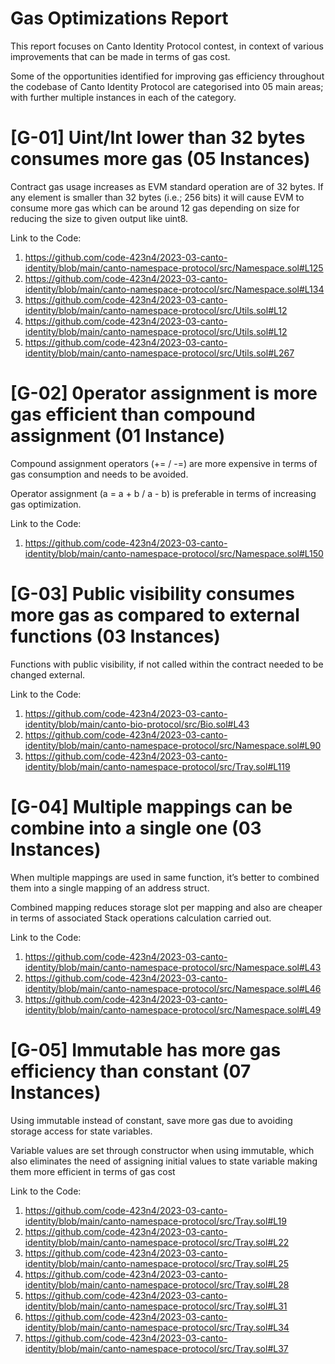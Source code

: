 
# Gas Optimizations Report

This report focuses on Canto Identity Protocol contest, in context of various improvements that can be made in terms of gas cost.

Some of the opportunities identified for improving gas efficiency throughout the codebase of Canto Identity Protocol are categorised into 05 main areas; with further multiple instances in each of the category.


# [G-01] Uint/Int lower than 32 bytes consumes more gas (05 Instances)

Contract gas usage increases as EVM standard operation are of 32 bytes. If any element is smaller than 32 bytes (i.e.; 256 bits) it will cause EVM to consume more gas which can be around 12 gas depending on size for reducing the size to given output like uint8.

Link to the Code:
1.	https://github.com/code-423n4/2023-03-canto-identity/blob/main/canto-namespace-protocol/src/Namespace.sol#L125
2.	https://github.com/code-423n4/2023-03-canto-identity/blob/main/canto-namespace-protocol/src/Namespace.sol#L134
3.	https://github.com/code-423n4/2023-03-canto-identity/blob/main/canto-namespace-protocol/src/Utils.sol#L12
4.	https://github.com/code-423n4/2023-03-canto-identity/blob/main/canto-namespace-protocol/src/Utils.sol#L12
5.	https://github.com/code-423n4/2023-03-canto-identity/blob/main/canto-namespace-protocol/src/Utils.sol#L267

# [G-02] 0perator assignment is more gas efficient than compound assignment (01 Instance)

Compound assignment operators (+= / -=) are more expensive in terms of gas consumption and needs to be avoided.

Operator assignment (a = a + b / a - b) is preferable in terms of increasing gas optimization.

Link to the Code:
1.	https://github.com/code-423n4/2023-03-canto-identity/blob/main/canto-namespace-protocol/src/Namespace.sol#L150

# [G-03] Public visibility consumes more gas as compared to external functions (03 Instances)

Functions with public visibility, if not called within the contract needed to be changed external.

Link to the Code:

1.	https://github.com/code-423n4/2023-03-canto-identity/blob/main/canto-bio-protocol/src/Bio.sol#L43
2.	https://github.com/code-423n4/2023-03-canto-identity/blob/main/canto-namespace-protocol/src/Namespace.sol#L90
3.	https://github.com/code-423n4/2023-03-canto-identity/blob/main/canto-namespace-protocol/src/Tray.sol#L119


# [G-04] Multiple mappings can be combine into a single one (03 Instances)

When multiple mappings are used in same function, it’s better to combined them into a single mapping of an address struct.

Combined mapping reduces storage slot per mapping and also are cheaper in terms of associated Stack operations calculation carried out.

Link to the Code:
1.	https://github.com/code-423n4/2023-03-canto-identity/blob/main/canto-namespace-protocol/src/Namespace.sol#L43
2.	https://github.com/code-423n4/2023-03-canto-identity/blob/main/canto-namespace-protocol/src/Namespace.sol#L46
3.	https://github.com/code-423n4/2023-03-canto-identity/blob/main/canto-namespace-protocol/src/Namespace.sol#L49


# [G-05] Immutable has more gas efficiency than constant (07 Instances)

Using immutable instead of constant, save more gas due to avoiding storage access for state variables.

Variable values are set through constructor when using immutable, which also eliminates the need of assigning initial values to state variable making them more efficient in terms of gas cost

Link to the Code:
1.	https://github.com/code-423n4/2023-03-canto-identity/blob/main/canto-namespace-protocol/src/Tray.sol#L19
2.	https://github.com/code-423n4/2023-03-canto-identity/blob/main/canto-namespace-protocol/src/Tray.sol#L22
3.	https://github.com/code-423n4/2023-03-canto-identity/blob/main/canto-namespace-protocol/src/Tray.sol#L25
4.	https://github.com/code-423n4/2023-03-canto-identity/blob/main/canto-namespace-protocol/src/Tray.sol#L28
5.	https://github.com/code-423n4/2023-03-canto-identity/blob/main/canto-namespace-protocol/src/Tray.sol#L31
6.	https://github.com/code-423n4/2023-03-canto-identity/blob/main/canto-namespace-protocol/src/Tray.sol#L34
7.	https://github.com/code-423n4/2023-03-canto-identity/blob/main/canto-namespace-protocol/src/Tray.sol#L37
